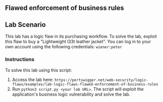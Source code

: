 ## Flawed enforcement of business rules
## Lab Scenario
This lab has a logic flaw in its purchasing workflow. To solve the lab, exploit this flaw to buy a "Lightweight l33t leather jacket".
You can log in to your own account using the following credentials: `wiener:peter`

### Instructions
To solve this lab using this script:
1. Access the lab here: `https://portswigger.net/web-security/logic-flaws/examples/lab-logic-flaws-flawed-enforcement-of-business-rules`
2. Run `python3 script.py <your lab URL>`. The script will exploit the application's business logic vulnerability and solve the lab.
